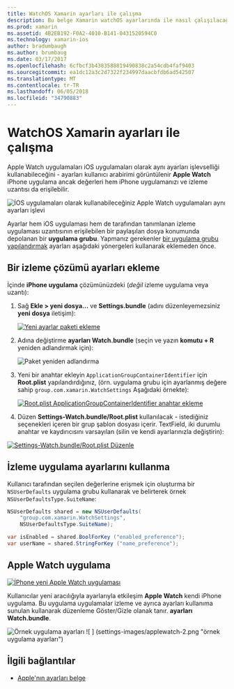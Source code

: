 ```yaml
---
title: WatchOS Xamarin ayarları ile çalışma
description: Bu belge Xamarin watchOS ayarlarında ile nasıl çalışılacağını açıklar. İPhone üzerinde uygulama ve Apple Watch uygulama bu ayarları kullanarak ekleme ayarlarını izleme uygulama çözümü açıklanmaktadır.
ms.prod: xamarin
ms.assetid: 4B2EB192-F0A2-4010-B141-0431520594C0
ms.technology: xamarin-ios
author: bradumbaugh
ms.author: brumbaug
ms.date: 03/17/2017
ms.openlocfilehash: 6cfbcf3b4383588819490838c2a54cdb4faf9403
ms.sourcegitcommit: ea1dc12a3c2d7322f234997daacbfdb6ad542507
ms.translationtype: MT
ms.contentlocale: tr-TR
ms.lasthandoff: 06/05/2018
ms.locfileid: "34790883"
---
```

# <a name="working-with-watchos-settings-in-xamarin"></a>WatchOS Xamarin ayarları ile çalışma

Apple Watch uygulamaları iOS uygulamaları olarak aynı ayarları işlevselliği kullanabileceğini - ayarları kullanıcı arabirimi görüntülenir **Apple Watch** iPhone uygulama ancak değerleri hem iPhone uygulamanızı ve izleme uzantısı da erişilebilir.

![](settings-images/intro.png "İOS uygulamaları olarak kullanabileceğiniz Apple Watch uygulamaları aynı ayarları işlevi")

Ayarlar hem iOS uygulaması hem de tarafından tanımlanan izleme uygulaması uzantısının erişilebilen bir paylaşılan dosya konumunda depolanan bir **uygulama grubu**. Yapmanız gerekenler [bir uygulama grubu yapılandırmak](~/ios/watchos/app-fundamentals/app-groups.md) ayarları aşağıdaki yönergeleri kullanarak eklemeden önce.

## <a name="add-settings-in-a-watch-solution"></a>Bir izleme çözümü ayarları ekleme

İçinde **iPhone uygulama** çözümünüzdeki (*değil* izleme uygulama veya uzantı):

1. Sağ **Ekle > yeni dosya...**  ve **Settings.bundle** (adını düzenleyemezsiniz **yeni dosya** iletişim):

   [![](settings-images/settings-add-sml.png "Yeni ayarlar paketi ekleme")](settings-images/settings-add.png#lightbox)

2. Adına değiştirme **ayarları Watch.bundle** (seçin ve yazın **komutu + R** yeniden adlandırmak için):

   ![](settings-images/settings-rename.png "Paket yeniden adlandırma")

3. Yeni bir anahtar ekleyin `ApplicationGroupContainerIdentifier` için **Root.plist** yapılandırdığınız, (örn. uygulama grubu için ayarlanmış değere sahip `group.com.xamarin.WatchSettings` Aşağıdaki örnekte):

   [ ![](settings-images/settings-appgroup-sml.png "Root.plist ApplicationGroupContainerIdentifier anahtar ekleme")](settings-images/settings-appgroup.png#lightbox)

4. Düzen **Settings-Watch.bundle/Root.plist** kullanılacak - istediğiniz seçenekleri içeren bir grup şablon dosyası içerir.
  TextField, iki durumlu anahtar ve kaydırıcısını varsayılan (silin ve kendi ayarlarınızla değiştirin):

  [![](settings-images/rootplist-sml.png "Settings-Watch.bundle/Root.plist Düzenle")](settings-images/rootplist.png#lightbox)


## <a name="use-settings-in-the-watch-app"></a>İzleme uygulama ayarlarını kullanma

Kullanıcı tarafından seçilen değerlerine erişmek için oluşturma bir `NSUserDefaults` uygulama grubu kullanarak ve belirterek örnek `NSUserDefaultsType.SuiteName`:

```csharp
NSUserDefaults shared = new NSUserDefaults(
    "group.com.xamarin.WatchSettings",
    NSUserDefaultsType.SuiteName);

var isEnabled = shared.BoolForKey ("enabled_preference");
var userName = shared.StringForKey ("name_preference");
```

## <a name="apple-watch-app"></a>Apple Watch uygulama

[![](settings-images/settings-app-sml.png "İPhone yeni Apple Watch uygulaması")](settings-images/settings-app.png#lightbox)

Kullanıcılar yeni aracılığıyla ayarlarıyla etkileşim **Apple Watch** kendi iPhone uygulama. Bu uygulama uygulamalar izleme ve ayrıca ayarları kullanıma sunulan kullanarak düzenleme Göster/Gizle olanak tanır. **ayarları Watch.bundle**.

![](settings-images/applewatch-1.png "Örnek uygulama ayarları") ![ ] (settings-images/applewatch-2.png "örnek uygulama ayarları")



## <a name="related-links"></a>İlgili bağlantılar

- [Apple'nın ayarları belge](https://developer.apple.com/library/prerelease/ios/documentation/General/Conceptual/WatchKitProgrammingGuide/Settings.html#//apple_ref/doc/uid/TP40014969-CH22-SW1)
